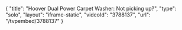{
    "title": "Hoover Dual Power Carpet Washer: Not picking up?",
    "type": "solo",
    "layout": "iframe-static",
    "videoId": "3788137",
    "url": "\/tvpembed\/3788137"
}